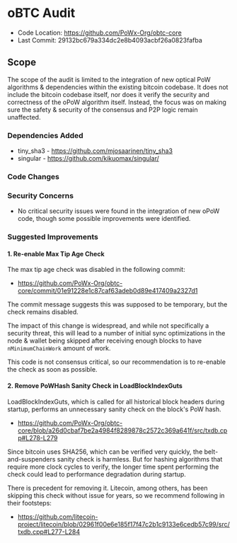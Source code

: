 # oBTC Audit

* Code Location: https://github.com/PoWx-Org/obtc-core
* Last Commit: 29132bc679a334dc2e8b4093acbf26a0823fafba

## Scope

The scope of the audit is limited to the integration of new optical PoW algorithms & dependencies within the existing bitcoin codebase. It does not include the bitcoin codebase itself, nor does it verify the security and correctness of the oPoW algorithm itself. Instead, the focus was on making sure the safety & security of the consensus and P2P logic remain unaffected. 

### Dependencies Added

* tiny_sha3 - https://github.com/mjosaarinen/tiny_sha3
* singular - https://github.com/kikuomax/singular/

### Code Changes

### Security Concerns

* No critical security issues were found in the integration of new oPoW code, though some possible improvements were identified.

### Suggested Improvements

#### 1. Re-enable Max Tip Age Check

The max tip age check was disabled in the following commit:
  - https://github.com/PoWx-Org/obtc-core/commit/01e91228e1c87caf63adeb0d89e417409a2327d1

The commit message suggests this was supposed to be temporary, but the check remains disabled.

The impact of this change is widespread, and while not specifically a security threat, this will lead to a number of initial sync optimizations in the node & wallet being skipped after receiving enough blocks to have `nMinimumChainWork` amount of work.

This code is not consensus critical, so our recommendation is to re-enable the check as soon as possible.

#### 2. Remove PoWHash Sanity Check in LoadBlockIndexGuts

LoadBlockIndexGuts, which is called for all historical block headers during startup, performs an unnecessary sanity check on the block's PoW hash.
* https://github.com/PoWx-Org/obtc-core/blob/a26d0cbaf7be2a4984f8289878c2572c369a641f/src/txdb.cpp#L278-L279

Since bitcoin uses SHA256, which can be verified very quickly, the belt-and-suspenders sanity check is harmless. But for hashing algorithms that require more clock cycles to verify, the longer time spent performing the check could lead to performance degradation during startup.

There is precedent for removing it. Litecoin, among others, has been skipping this check without issue for years, so we recommend following in their footsteps:

* https://github.com/litecoin-project/litecoin/blob/02961f00e6e185f17f47c2b1c9133e6cedb57c99/src/txdb.cpp#L277-L284
